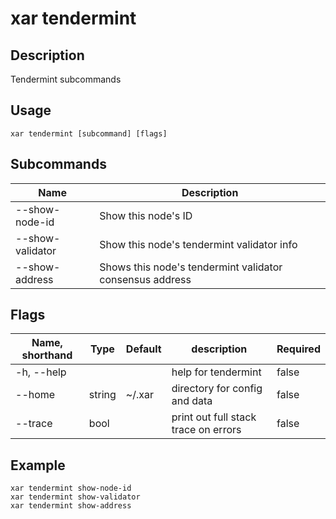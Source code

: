 # xar tendermint

## Description

Tendermint subcommands

## Usage

```shell
xar tendermint [subcommand] [flags]
```

## Subcommands

| Name          | Description                            |
| ---------------- | ------------------------------------ |
| --show-node-id   | Show this node's ID                   |
| --show-validator | Show this node's tendermint validator info |
| --show-address   | Shows this node's tendermint validator consensus address |

## Flags

| Name, shorthand|Type  | Default     | description              | Required  |
| ---------- | ------ | ----------- | ------------------------ | -------- |
| -h, --help |        |             | help for tendermint       | false  |
| --home     | string | ~/.xar | directory for config and data         | false  |
| --trace    | bool   |             | print out full stack trace on errors | false  |

## Example

```shell
xar tendermint show-node-id
xar tendermint show-validator
xar tendermint show-address
```
